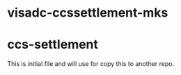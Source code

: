 # visadc-ccssettlement-mks

# ccs-settlement

This is initial file and will use for copy this to another repo.
